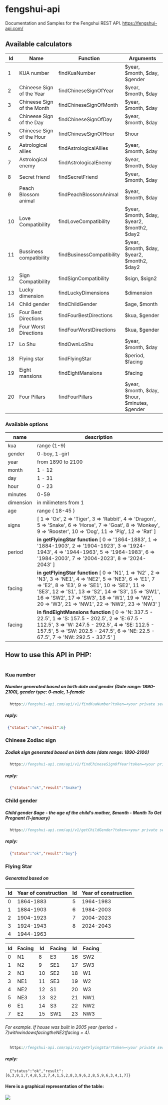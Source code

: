 # fengshui-api
Documentation and Samples for the Fengshui REST API. https://fengshui-api.com/

## Available calculators
| Id | Name | Function | Arguments
|----|------|----------------------|---------------
 1 | KUA number | findKuaNumber | $year, $month, $day, $gender
 2 | Chineese Sign of the Year | findChineseSignOfYear | $year, $month, $day
 3 | Chineese Sign of the Month | findChineseSignOfMonth | $year, $month, $day 
 4 | Chineese Sign of the Day | findChineseSignOfDay | $year, $month, $day
 5 | Chineese Sign of the Hour | findChineseSignOfHour | $hour
 6 | Astrological allies | findAstrologicalAllies | $year, $month, $day
 7 | Astrological enemy | findAstrologicalEnemy | $year, $month, $day
 8 | Secret friend | findSecretFriend | $year, $month, $day
 9 | Peach Blossom animal | findPeachBlossomAnimal | $year, $month, $day
10 | Love Compatibility | findLoveCompatibility | $year, $month, $day, $year2, $month2, $day2
11 | Bussiness compatibility | findBusinessCompatibility | $year, $month, $day, $year2, $month2, $day2
12 | Sign Compatibility | findSignCompatibility | $sign, $sign2
13 | Lucky dimension | findLuckyDimensions | $dimension
14 | Child gender | findChildGender | $age, $month
15 | Four Best Directions | findFourBestDirections | $kua, $gender
16 | Four Worst Directions | findFourWorstDirections | $kua, $gender
17 | Lo Shu | findOwnLoShu | $year, $month, $day
18 | Flying star | findFlyingStar | $period, $facing
19 | Eight mansions | findEightMansions | $facing
20 | Four Pillars | findFourPillars | $year, $month, $day, $hour, $minutes, $gender

### Available options 
| name | description
|------|------------
kua | range (1-9)
gender | 0-boy, 1-girl
year | from 1890 to 2100
month | 1 - 12
day | 1 - 31
hour | 0 - 23
minutes | 0-59
dimension | in milimeters from 1
age | range ( 18-45 )
signs | [ 1 => 'Ox', 2 => 'Tiger', 3 => 'Rabbit', 4 => 'Dragon', 5 => 'Snake', 6 => 'Horse', 7 => 'Goat', 8 => 'Monkey', 9 => 'Rooster', 10 => 'Dog', 11 => 'Pig', 12 => 'Rat' ]
period | **in getFlyingStar function** [ 0 => '1864-1883', 1 => '1884-1903', 2 => '1904-1923', 3 => '1924-1943', 4 => '1944-1963', 5 => '1964-1983', 6 => '1984-2003', 7 => '2004-2023', 8 => '2024-2043' ]
facing | **in getFlyingStar function** [ 0 => 'N1', 1 => 'N2' , 2 => 'N3', 3 => 'NE1', 4 => 'NE2', 5 => 'NE3', 6 => 'E1', 7 => 'E2', 8 => 'E3', 9 => 'SE1', 10 => 'SE2', 11 => 'SE3', 12 => 'S1', 13 => 'S2', 14 => 'S3', 15 => 'SW1', 16 => 'SW2', 17 => 'SW3', 18 => 'W1', 19 => 'W2', 20 => 'W3', 21 => 'NW1', 22 => 'NW2', 23 => 'NW3' ]
facing | **in findEightMansions function** [ 0 => 'N: 337.5 - 22.5', 1 => 'S: 157.5 - 202.5', 2 => 'E: 67.5 - 112.5', 3 => 'W: 247.5 - 292.5', 4 => 'SE: 112.5 - 157.5', 5 => 'SW: 202.5 - 247.5', 6 => 'NE: 22.5 - 67.5', 7 => 'NW: 292.5 - 337.5' ]

## How to use this API in PHP:
```php

```

### Kua number

##### Number generated based on birth date and gender (Date range: 1890-2100), gender type: 0-male, 1-female
```php
  https://fengshui-api.com/api/v1/findKuaNumber?token=<your private server key>&year=2013&month=8&day=2&gender=0
``` 
##### reply:
```json
 {"status":"ok","result":6}
```

### Chinese Zodiac sign

##### Zodiak sign generated based on birth date (date range: 1890-2100)
```php
  https://fengshui-api.com/api/v1/findChineseSignOfYear?token=<your private server key>&year=2013&month=8&day=2&gender=1
```

##### reply:
```json
  {"status":"ok","result":"Snake"}
```

### Child gender

##### Child gender $age - the age of the child's mother, $month - Month To Get Pregnant (1-january)
```php
  https://fengshui-api.com/api/v1/getChildGender?token=<your private server key>&age=30&month=1
```

##### reply:
```json
  {"status":"ok","result":"boy"}
```

### Flying Star

##### Generated based on

Id | Year of construction | Id | Year of construction
------|------------|-----|-------
0 | 1864-1883 | 5 | 1964-1983
1 | 1884-1903 | 6 | 1984-2003
2 | 1904-1923 | 7 | 2004-2023
3 | 1924-1943 | 8 | 2024-2043
4 | 1944-1963

Id | Facing | Id | Facing | Id | Facing
---|--------|----|--------|----|-------
0 | N1 | 8 | E3 |  16  | SW2
1 | N2 | 9 | SE1 |  17  | SW3
2 | N3 | 10  | SE2 |  18  | W1
3 | NE1 | 11  | SE3 | 19  | W2
4 | NE2 | 12  | S1 |  20  | W3
5 | NE3 | 13  | S2 | 21  | NW1
6 | E1 | 14  | S3 | 22  | NW2
7 | E2 | 15  | SW1 | 23  | NW3

###### For example. If house was built in 2005 year ($period = 7) with windows facing the NE2 ($facing = 4).

```php
  https://fengshui-api.com/api/v1/getFlyingStar?token=<your private server key>&period=7&facing=4
```

##### reply:
```
  {"status":"ok","result":[6,3,9,1,7,4,8,5,2,7,4,1,5,2,8,3,9,6,2,8,5,9,6,3,4,1,7]}
```

#### Here is a graphical representation of the table:

<img src="https://fengshui-api.com/images/github/example_flying_star.png" />
